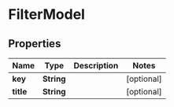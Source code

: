 
# FilterModel

## Properties
Name | Type | Description | Notes
------------ | ------------- | ------------- | -------------
**key** | **String** |  |  [optional]
**title** | **String** |  |  [optional]



